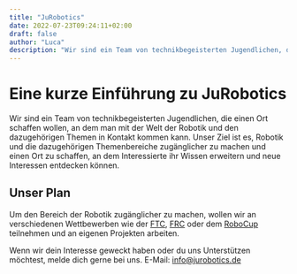 ```yaml
---
title: "JuRobotics"
date: 2022-07-23T09:24:11+02:00
draft: false
author: "Luca"
description: "Wir sind ein Team von technikbegeisterten Jugendlichen, die einen Ort schaffen wollen, an dem man mit der Welt der Robotik und den dazugehörigen Themen in Kontakt kommen kann. Unser Ziel ist"
---
```


# Eine kurze Einführung zu JuRobotics

Wir sind ein Team von technikbegeisterten Jugendlichen, die einen Ort schaffen wollen, an dem man mit der Welt der Robotik und den dazugehörigen Themen in Kontakt kommen kann. Unser Ziel ist es, Robotik und die dazugehörigen Themenbereiche zugänglicher zu machen und einen Ort zu schaffen, an dem Interessierte ihr Wissen erweitern und neue Interessen entdecken können.

## Unser Plan

Um den Bereich der Robotik zugänglicher zu machen, wollen wir an verschiedenen Wettbewerben wie der [FTC](https://www.firstinspires.org/robotics/ftc), [FRC](https://www.firstinspires.org/robotics/frc) oder dem  [RoboCup](https://www.robocup.org/) teilnehmen und an eigenen Projekten arbeiten.

Wenn wir dein Interesse geweckt haben oder du uns Unterstützen möchtest, melde dich gerne bei uns. 
E-Mail: info@jurobotics.de
